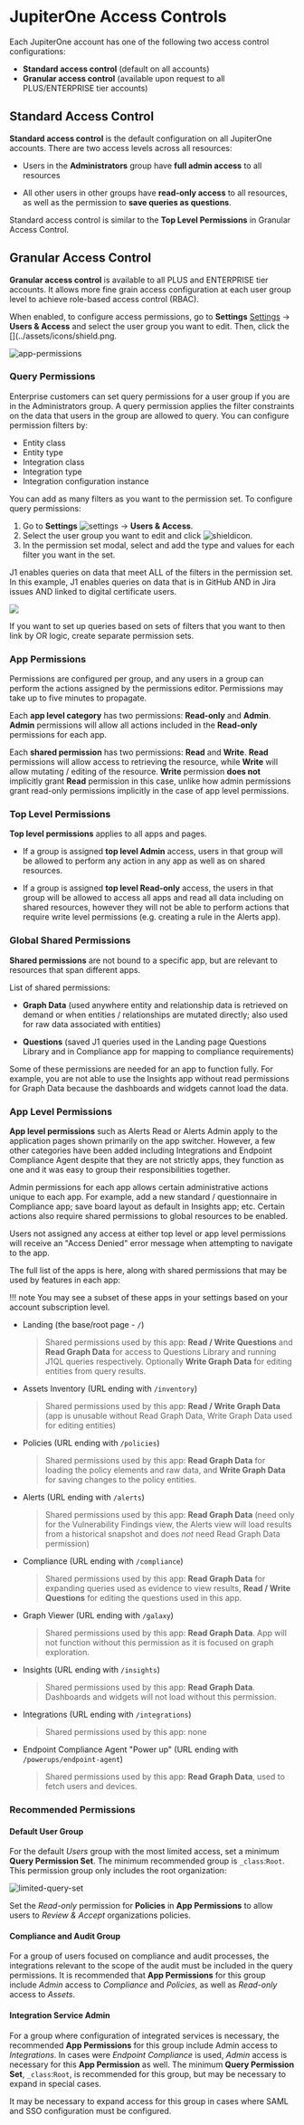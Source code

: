 # JupiterOne Access Controls

Each JupiterOne account has one of the following two access control
configurations:

- **Standard access control** (default on all accounts)
- **Granular access control** (available upon request to all PLUS/ENTERPRISE
  tier accounts)

## Standard Access Control

**Standard access control** is the default configuration on all JupiterOne
accounts. There are two access levels across all resources:

- Users in the **Administrators** group have **full admin access** to all
  resources

- All other users in other groups have **read-only access** to all
  resources, as well as the permission to **save queries as questions**.

Standard access control is similar to the **Top Level Permissions** in Granular Access Control.

## Granular Access Control

**Granular access control** is available to all PLUS and ENTERPRISE tier
accounts. It allows more fine grain access configuration at each user group
level to achieve role-based access control (RBAC).

When enabled, to configure access permissions, go to **Settings** [Settings](../assets/icons/gear.png) -> **Users & Access**  and select the user group you want to edit. Then, click the [](../assets/icons/shield.png.

  ![app-permissions](../assets/app-permissions.png)

### Query Permissions

Enterprise customers can set query permissions for a user group if you are in 
the Administrators group. A query permission applies the filter constraints on 
the data that users in the group are allowed to query. You can configure 
permission filters by:

- Entity class
- Entity type
- Integration class
- Integration type
- Integration configuration instance

You can add as many filters as you want to the permission set. To configure 
query permissions:

1. Go to **Settings** ![settings](../assets/icons/gear.png) -> **Users & Access**.
2. Select the user group you want to edit and click ![shieldicon](../assets/icons/shield.png). 
3. In the permission set modal, select and add the type and values for each 
   filter you want in the set. 

J1 enables queries on data that meet ALL of the filters in the permission set. In this
example, J1 enables queries on data that is in GitHub AND in Jira issues AND linked to 
digital certificate users. 

![](../assets/user-edit-query-permiss.png)





If you want to set up queries based on sets of filters that you want to 
then link by OR logic, create separate permission sets.

### App Permissions

Permissions are configured per group, and any users in a group can
perform the actions assigned by the permissions editor.  Permissions may take up
to five minutes to propagate.

Each **app level category** has two permissions: **Read-only** and **Admin**.
**Admin** permissions will allow all actions included in the **Read-only**
permissions for each app.

Each **shared permission** has two permissions: **Read** and **Write**. **Read**
permissions will allow access to retrieving the resource, while **Write** will
allow mutating / editing of the resource. **Write** permission **does not**
implicitly grant **Read** permission in this case, unlike how admin permissions
grant read-only permissions implicitly in the case of app level permissions.

### Top Level Permissions

**Top level permissions** applies to all apps and pages.

- If a group is assigned **top level Admin** access, users in that group will be
  allowed to perform any action in any app as well as on shared resources.

- If a group is assigned **top level Read-only** access, the users in that group
  will be allowed to access all apps and read all data including on shared
  resources, however they will not be able to perform actions that require write
  level permissions (e.g. creating a rule in the Alerts app).

### Global Shared Permissions

**Shared permissions** are not bound to a specific app, but are relevant to
resources that span different apps.

List of shared permissions:

- **Graph Data** (used anywhere entity and relationship data is retrieved on
  demand or when entities / relationships are mutated directly; also used for
  raw data associated with entities)

- **Questions** (saved J1 queries used in the Landing page Questions Library and
  in Compliance app for mapping to compliance requirements)
  

Some of these permissions are needed for an app to function fully. For
example, you are not able to use the Insights app without read
permissions for Graph Data because the dashboards and widgets cannot load
the data.

### App Level Permissions

**App level permissions** such as Alerts Read or Alerts Admin apply to the
application pages shown primarily on the app switcher. However, a few other
categories have been added including Integrations and Endpoint Compliance Agent
despite that they are not strictly apps, they function as one and it was easy to
group their responsibilities together.

Admin permissions for each app allows certain administrative actions unique to
each app. For example, add a new standard / questionnaire in Compliance app;
save board layout as default in Insights app; etc. Certain actions also require
shared permissions to global resources to be enabled.

Users not assigned any access at either top level or app level permissions will
receive an "Access Denied" error message when attempting to navigate to the app.

The full list of the apps is here, along with shared permissions that may be
used by features in each app:

!!! note 
    You may see a subset of these apps in your settings based on your account subscription level.

- Landing (the base/root page - `/`)
  
  > Shared permissions used by this app: **Read / Write Questions** and
  > **Read Graph Data** for access to Questions Library and running J1QL queries
  > respectively. Optionally **Write Graph Data** for editing entities from
  > query results.

- Assets Inventory (URL ending with `/inventory`)
  
  > Shared permissions used by this app: **Read / Write Graph Data**
  > (app is unusable without Read Graph Data, Write Graph Data used for editing
  > entities)

- Policies (URL ending with `/policies`)
  
  > Shared permissions used by this app: **Read Graph Data** for loading the
  > policy elements and raw data, and **Write Graph Data** for saving changes to
  > the policy entities.

- Alerts (URL ending with `/alerts`)
  
  > Shared permissions used by this app: **Read Graph Data** (need only for the
  > Vulnerability Findings view, the Alerts view will load results from a
  > historical snapshot and does _not_ need Read Graph Data permission)

- Compliance (URL ending with `/compliance`)
  
  > Shared permissions used by this app: **Read Graph Data** for expanding
  > queries used as evidence to view results, **Read / Write Questions** for
  > editing the questions used in this app.

- Graph Viewer (URL ending with `/galaxy`)
  
  > Shared permissions used by this app: **Read Graph Data**. App will not
  > function without this permission as it is focused on graph exploration.

- Insights (URL ending with `/insights`)
  
  > Shared permissions used by this app: **Read Graph Data**. Dashboards and
  > widgets will not load without this permission.

- Integrations (URL ending with `/integrations`)

  > Shared permissions used by this app: none

- Endpoint Compliance Agent "Power up" (URL ending with `/powerups/endpoint-agent`)

  > Shared permissions used by this app: **Read Graph Data**, used to
  > fetch users and devices.

### Recommended Permissions

#### Default User Group

For the default _Users_ group with the most limited access, set a minimum **Query Permission Set**. The minimum recommended group 
is `_class`:`Root`. This permission group only includes the root organization:

![limited-query-set](../assets/j1acct-limited-query-set.png)

Set the _Read-only_ permission for **Policies** in **App Permissions** to allow users to _Review & Accept_ organizations policies.

#### Compliance and Audit Group

For a group of users focused on compliance and audit processes, the integrations relevant to the scope of the audit must be included 
in the query permissions. It is recommended that **App Permissions** for this group include _Admin_ access to _Compliance_ and _Policies_, 
as well as _Read-only_ access to _Assets_.

#### Integration Service Admin

For a group where configuration of integrated services is necessary, the recommended **App Permissions** for this group include Admin access to _Integrations_. In cases were _Endpoint Compliance_ is used, _Admin_ access is necessary for this **App Permission** as well. The minimum **Query Permission Set**, `_class`:`Root`, is recommended for this group, but may be necessary to expand in special cases.

It may be necessary to expand access for this group in cases where SAML and SSO configuration must be configured.
